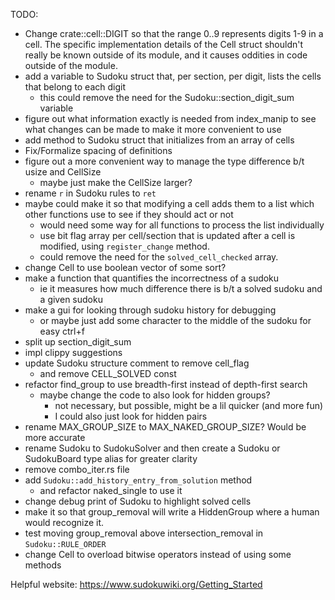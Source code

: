 TODO:
- Change crate::cell::DIGIT so that the range 0..9 represents digits 1-9 in
  a cell.
  The specific implementation details of the Cell struct shouldn't really
  be known outside of its module, and it causes oddities in code outside of
  the module.
- add a variable to Sudoku struct that, per section, per digit,
  lists the cells that belong to each digit
  - this could remove the need for the Sudoku::section_digit_sum variable
- figure out what information exactly is needed from index_manip
  to see what changes can be made to make it more convenient to use
- add method to Sudoku struct that initializes from an array of cells
- Fix/Formalize spacing of definitions
- figure out a more convenient way to manage the type difference b/t
  usize and CellSize
  - maybe just make the CellSize larger?
- rename `r` in Sudoku rules to `ret`
- maybe could make it so that modifying a cell adds them to a list
  which other functions use to see if they should act or not
  - would need some way for all functions to process the list individually
  - use bit flag array per cell/section that is updated after a cell is
    modified, using `register_change` method.
  - could remove the need for the `solved_cell_checked` array.
- change Cell to use boolean vector of some sort?
- make a function that quantifies the incorrectness of a sudoku
  - ie it measures how much difference there is b/t a solved sudoku and a given sudoku
- make a gui for looking through sudoku history for debugging
  - or maybe just add some character to the middle of the sudoku for easy ctrl+f
- split up section_digit_sum
- impl clippy suggestions
- update Sudoku structure comment to remove cell_flag
  - and remove CELL_SOLVED const
- refactor find_group to use breadth-first instead of depth-first search
  - maybe change the code to also look for hidden groups?
    - not necessary, but possible, might be a lil quicker (and more fun)
    - I could also just look for hidden pairs
- rename MAX_GROUP_SIZE to MAX_NAKED_GROUP_SIZE? Would be more accurate
- rename Sudoku to SudokuSolver and then create a Sudoku or SudokuBoard type
  alias for greater clarity
- remove combo_iter.rs file
- add `Sudoku::add_history_entry_from_solution` method
  - and refactor naked_single to use it
- change debug print of Sudoku to highlight solved cells
- make it so that group_removal will write a HiddenGroup where a human
  would recognize it.
- test moving group_removal above intersection_removal in `Sudoku::RULE_ORDER`
- change Cell to overload bitwise operators instead of using some methods



Helpful website:
https://www.sudokuwiki.org/Getting_Started
